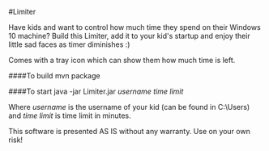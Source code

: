 #Limiter

Have kids and want to control how much time they spend on their Windows 10 machine?
Build this Limiter, add it to your kid's startup and enjoy their little sad faces as timer diminishes :)

Comes with a tray icon which can show them how much time is left.

####To build 
mvn package

####To start
java -jar Limiter.jar _username_ _time limit_

Where _username_ is the username of your kid (can be found in C:\Users) and _time limit_ is time limit in minutes.

This software is presented AS IS without any warranty. Use on your own risk!